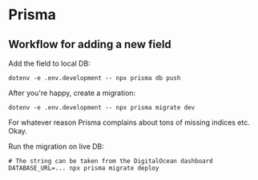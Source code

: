 # Prisma

## Workflow for adding a new field

Add the field to local DB:

```
dotenv -e .env.development -- npx prisma db push
```

After you're happy, create a migration:

```
dotenv -e .env.development -- npx prisma migrate dev
```

For whatever reason Prisma complains about tons of missing indices etc. Okay.

Run the migration on live DB:

```
# The string can be taken from the DigitalOcean dashboard
DATABASE_URL=... npx prisma migrate deploy
```